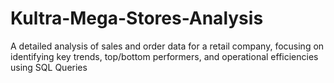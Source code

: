 # Kultra-Mega-Stores-Analysis
A detailed analysis of sales and order data for a retail company, focusing on identifying key trends, top/bottom performers, and operational efficiencies using SQL Queries
